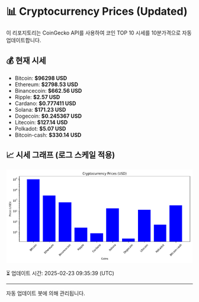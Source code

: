 
# 📊 Cryptocurrency Prices (Updated)

이 리포지토리는 CoinGecko API를 사용하여 코인 TOP 10 시세를 10분가격으로 자동 업데이트합니다.

## 💰 현재 시세
- Bitcoin: **$96298 USD**
- Ethereum: **$2798.53 USD**
- Binancecoin: **$662.56 USD**
- Ripple: **$2.57 USD**
- Cardano: **$0.777411 USD**
- Solana: **$171.23 USD**
- Dogecoin: **$0.245367 USD**
- Litecoin: **$127.14 USD**
- Polkadot: **$5.07 USD**
- Bitcoin-cash: **$330.14 USD**

## 📈 시세 그래프 (로그 스케일 적용)
![Crypto Prices](crypto_prices.png)

⏳ 업데이트 시간: 2025-02-23 09:35:39 (UTC)

---
자동 업데이트 봇에 의해 관리됩니다.
